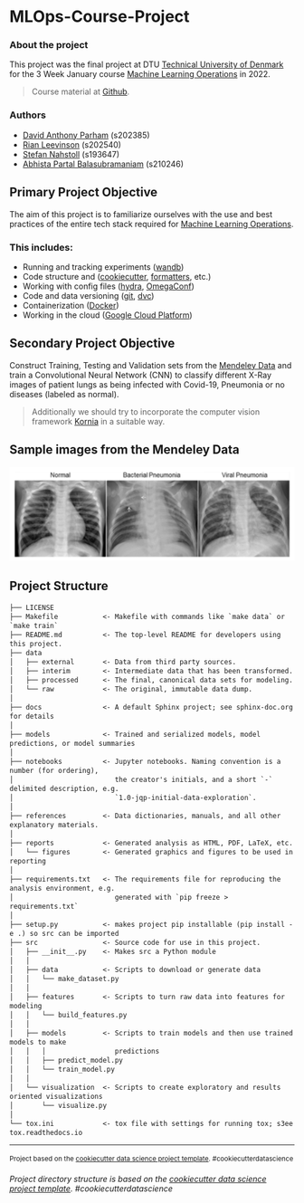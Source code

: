 # MLOps-Course-Project

### **About the project**
This project was the final project at DTU [Technical University of Denmark](https://www.dtu.dk/) for the 3 Week January course [Machine Learning Operations](https://kurser.dtu.dk/course/02476) in 2022.

> Course material at [Github](https://skaftenicki.github.io/dtu_mlops/).

### **Authors**

* [David Anthony Parham](https://github.com/davelbit) (s202385)
* [Rian Leevinson](https://github.com/RianLeevinson) (s202540)
*  [Stefan Nahstoll](https://github.com/StefanNa) (s193647)
*  [Abhista Partal Balasubramaniam](https://github.com/AbhistaPB) (s210246)

## **Primary Project Objective**

The aim of this project is to familiarize ourselves with the use and best practices of the entire tech stack required for [Machine Learning Operations](https://en.wikipedia.org/wiki/MLOps).

### **This includes:**
- Running and tracking experiments ([wandb](https://wandb.ai))
- Code structure and ([cookiecutter](https://github.com/drivendata/cookiecutter-data-science), [formatters](https://github.com/psf/black), etc.)
- Working with config files ([hydra](https://hydra.cc/docs/configure_hydra/intro/), [OmegaConf](https://omegaconf.readthedocs.io/en/2.1_branch/index.html))
- Code and data versioning ([git](https://git-scm.com/), [dvc](https://dvc.org/))
- Containerization ([Docker](https://www.docker.com/))
- Working in the cloud ([Google Cloud Platform](https://console.cloud.google.com/))

## **Secondary Project Objective**

Construct Training, Testing and Validation sets from the [Mendeley Data](https://data.mendeley.com/datasets/jctsfj2sfn/1) and train a Convolutional Neural Network (CNN) to classify different X-Ray images of patient lungs as being infected with Covid-19, Pneumonia or no diseases (labeled as normal).

> Additionally we should try to incorporate the computer vision framework [Kornia](https://github.com/kornia/kornia) in a suitable way.

## **Sample images from the Mendeley Data**
<img src="data/external/data_preview.png" alt="Demonstration of the data" width="640"/>



Project Structure
------------

    ├── LICENSE
    ├── Makefile           <- Makefile with commands like `make data` or `make train`
    ├── README.md          <- The top-level README for developers using this project.
    ├── data
    │   ├── external       <- Data from third party sources.
    │   ├── interim        <- Intermediate data that has been transformed.
    │   ├── processed      <- The final, canonical data sets for modeling.
    │   └── raw            <- The original, immutable data dump.
    │
    ├── docs               <- A default Sphinx project; see sphinx-doc.org for details
    │
    ├── models             <- Trained and serialized models, model predictions, or model summaries
    │
    ├── notebooks          <- Jupyter notebooks. Naming convention is a number (for ordering),
    │                         the creator's initials, and a short `-` delimited description, e.g.
    │                         `1.0-jqp-initial-data-exploration`.
    │
    ├── references         <- Data dictionaries, manuals, and all other explanatory materials.
    │
    ├── reports            <- Generated analysis as HTML, PDF, LaTeX, etc.
    │   └── figures        <- Generated graphics and figures to be used in reporting
    │
    ├── requirements.txt   <- The requirements file for reproducing the analysis environment, e.g.
    │                         generated with `pip freeze > requirements.txt`
    │
    ├── setup.py           <- makes project pip installable (pip install -e .) so src can be imported
    ├── src                <- Source code for use in this project.
    │   ├── __init__.py    <- Makes src a Python module
    │   │
    │   ├── data           <- Scripts to download or generate data
    │   │   └── make_dataset.py
    │   │
    │   ├── features       <- Scripts to turn raw data into features for modeling
    │   │   └── build_features.py
    │   │
    │   ├── models         <- Scripts to train models and then use trained models to make
    │   │   │                 predictions
    │   │   ├── predict_model.py
    │   │   └── train_model.py
    │   │
    │   └── visualization  <- Scripts to create exploratory and results oriented visualizations
    │       └── visualize.py
    │
    └── tox.ini            <- tox file with settings for running tox; s3ee tox.readthedocs.io


--------

<p><small>Project based on the <a target="_blank" href="https://drivendata.github.io/cookiecutter-data-science/">cookiecutter data science project template</a>. #cookiecutterdatascience</small></p>

###### Project directory structure is based on the [cookiecutter data science project template](https://drivendata.github.io/cookiecutter-data-science/). #cookiecutterdatascience</small></p>
